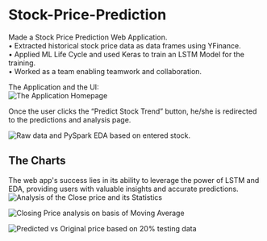 # Stock-Price-Prediction
Made a Stock Price Prediction Web Application.<br>
• Extracted historical stock price data as data frames using YFinance.<br>
• Applied ML Life Cycle and used Keras to train an LSTM Model for the
training.<br>
• Worked as a team enabling teamwork and collaboration.<br>

The Application and the UI: <br>
![The Application Homepage](https://github.com/divyansh-ag-03/Stock-Price-Prediction/assets/88928715/665aa099-470c-4ecf-8a44-ef3036eddc97) <br>

Once the user clicks the “Predict Stock Trend” button, he/she is redirected to the predictions and analysis page. <br>

![Raw data and PySpark EDA based on entered stock.](https://github.com/divyansh-ag-03/Stock-Price-Prediction/assets/88928715/65d0c54a-a967-4c23-980b-598eb7ff32ec) <br>


## The Charts 

The web app's success lies in its ability to leverage the power of LSTM and EDA, providing users with valuable insights and accurate predictions. <br>
![Analysis of the Close price and its Statistics](https://github.com/divyansh-ag-03/Stock-Price-Prediction/assets/88928715/5b9b4744-3ec8-4748-b119-b8bf0eb35876) <br>

![Closing Price analysis on basis of Moving Average](https://github.com/divyansh-ag-03/Stock-Price-Prediction/assets/88928715/66a4f978-4a56-497b-b26c-0ab1d9e5c59b) <br>

![Predicted vs Original price based on 20% testing data](https://github.com/divyansh-ag-03/Stock-Price-Prediction/assets/88928715/e5a5bdd7-2dbf-4913-8464-827f307dd833) <br>

